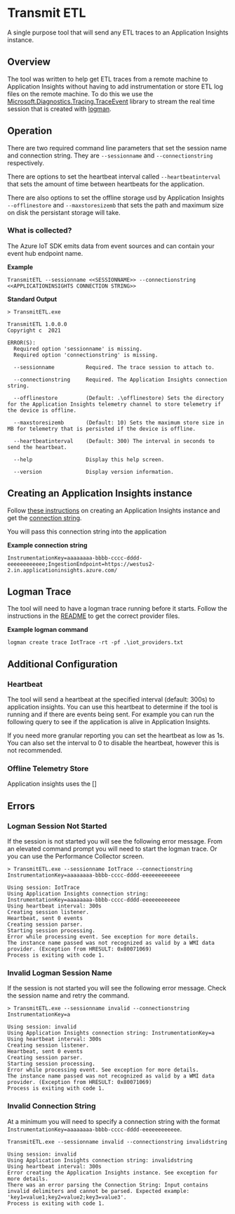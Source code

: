 # Transmit ETL
A single purpose tool that will send any ETL traces to an Application Insights instance.

## Overview
The tool was written to help get ETL traces from a remote machine to Application Insights without having to add instrumentation or store ETL log files on the remote machine. To do this we use the [Microsoft.Diagnostics.Tracing.TraceEvent](https://github.com/microsoft/perfview/blob/7bc1b55ebf6773f8afcdf46a96d2e9ccc763aeee/documentation/TraceEvent/TraceEventLibrary.md) library to stream the real time session that is created with [logman](https://docs.microsoft.com/en-us/windows-server/administration/windows-commands/logman-create-trace).

## Operation
There are two required command line parameters that set the session name and connection string. They are `--sessionname` and `--connectionstring` respectively. 

There are options to set the heartbeat interval called `--heartbeatinterval` that sets the amount of time between heartbeats for the application.

There are also options to set the offline storage usd by Application Insights `--offlinestore` and `--maxstoresizemb` that sets the path and maximum size on disk the persistant storage will take.

### What is collected?
The Azure IoT SDK emits data from event sources and can contain your event hub endpoint name. 

**Example**
```
TransmitETL --sessionname <<SESSIONNAME>> --connectionstring <<APPLICATIONINSIGHTS CONNECTION STRING>>
```

**Standard Output**
```
> TransmitETL.exe

TransmitETL 1.0.0.0
Copyright c  2021

ERROR(S):
  Required option 'sessionname' is missing.
  Required option 'connectionstring' is missing.

  --sessionname          Required. The trace session to attach to.

  --connectionstring     Required. The Application Insights connection string.

  --offlinestore         (Default: .\offlinestore) Sets the directory for the Application Insights telemetry channel to store telemetry if the device is offline.

  --maxstoresizemb       (Default: 10) Sets the maximum store size in MB for telemetry that is persisted if the device is offline.

  --heartbeatinterval    (Default: 300) The interval in seconds to send the heartbeat.

  --help                 Display this help screen.

  --version              Display version information.
```

## Creating an Application Insights instance
Follow [these instructions](https://docs.microsoft.com/en-us/azure/azure-monitor/app/create-new-resource) on creating an Application Insights instance and get the [connection string](https://docs.microsoft.com/en-us/azure/azure-monitor/app/sdk-connection-string?tabs=net).

You will pass this connection string into the application

**Example connection string**
```
InstrumentationKey=aaaaaaaa-bbbb-cccc-dddd-eeeeeeeeeeee;IngestionEndpoint=https://westus2-2.in.applicationinsights.azure.com/
```

## Logman Trace

The tool will need to have a logman trace running before it starts. Follow the instructions in the [README](../README.md) to get the correct provider files.

**Example logman command**
```
logman create trace IotTrace -rt -pf .\iot_providers.txt
```

## Additional Configuration

### Heartbeat
The tool will send a heartbeat at the specified interval (default: 300s) to application insights. You can use this heartbeat to determine if the tool is running and if there are events being sent. For example you can run the following query to see if the application is alive in Application Insights.

If you need more granular reporting you can set the heartbeat as low as 1s. You can also set the interval to 0 to disable the heartbeat, however this is not recommended.

### Offline Telemetry Store
Application insights uses the []

## Errors

### Logman Session Not Started

If the session is not started you will see the following error message. From an elevated command prompt you will need to start the logman trace. Or you can use the Performance Collector screen.

```
> TransmitETL.exe --sessionname IotTrace --connectionstring InstrumentationKey=aaaaaaaa-bbbb-cccc-dddd-eeeeeeeeeeee

Using session: IotTrace
Using Application Insights connection string: InstrumentationKey=aaaaaaaa-bbbb-cccc-dddd-eeeeeeeeeeee
Using heartbeat interval: 300s
Creating session listener.
Heartbeat, sent 0 events
Creating session parser.
Starting session processing.
Error while processing event. See exception for more details.
The instance name passed was not recognized as valid by a WMI data provider. (Exception from HRESULT: 0x80071069)
Process is exiting with code 1.
```

### Invalid Logman Session Name

If the session is not started you will see the following error message. Check the session name and retry the command.

```
> TransmitETL.exe --sessionname invalid --connectionstring InstrumentationKey=a

Using session: invalid
Using Application Insights connection string: InstrumentationKey=a
Using heartbeat interval: 300s
Creating session listener.
Heartbeat, sent 0 events
Creating session parser.
Starting session processing.
Error while processing event. See exception for more details.
The instance name passed was not recognized as valid by a WMI data provider. (Exception from HRESULT: 0x80071069)
Process is exiting with code 1.
```

### Invalid Connection String

At a minimum you will need to specify a connection string with the format `InstrumentationKey=aaaaaaaa-bbbb-cccc-dddd-eeeeeeeeeeee`.

```
TransmitETL.exe --sessionname invalid --connectionstring invalidstring

Using session: invalid
Using Application Insights connection string: invalidstring
Using heartbeat interval: 300s
Error creating the Application Insights instance. See exception for more details.
There was an error parsing the Connection String: Input contains invalid delimiters and cannot be parsed. Expected example: 'key1=value1;key2=value2;key3=value3'.
Process is exiting with code 1.
```